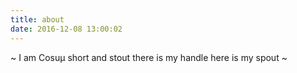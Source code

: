 ```yaml
---
title: about
date: 2016-12-08 13:00:02
---
```

~ I am Cosuµ short and stout there is my handle here is my spout ~
